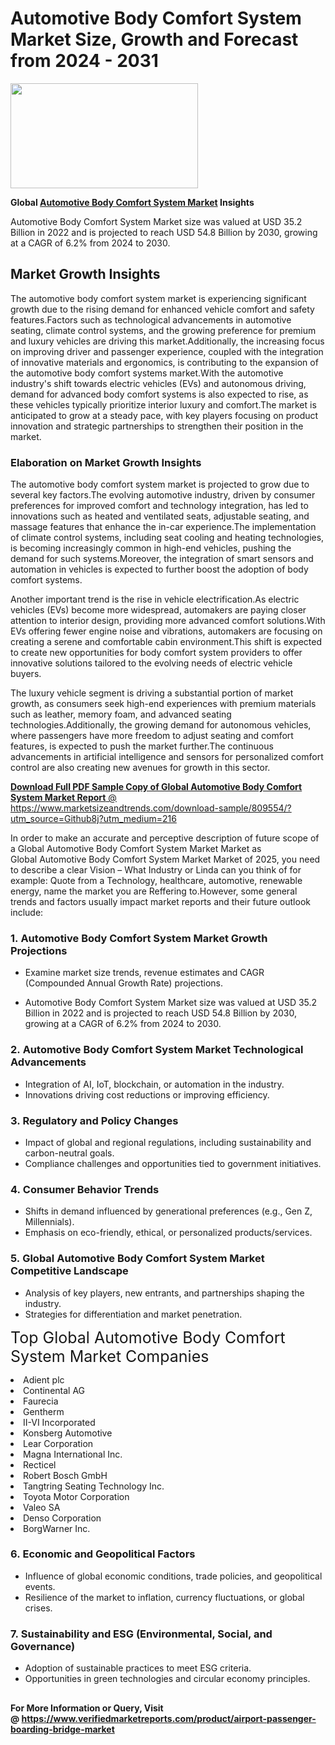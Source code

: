 <H1>Automotive Body Comfort System Market Size, Growth and Forecast from 2024 - 2031</H1><img class="aligncenter size-medium wp-image-584254" src="https://thirdeyenews.in/wp-content/uploads/2024/09/Global-Market-Research-300x168.jpeg" alt="" width="300" height="168" /><p><strong>Global&nbsp;<a href="https://www.marketsizeandtrends.com/download-sample/809554/?utm_source=Github8j?utm_medium=216">Automotive Body Comfort System Market</a> Insights</strong></p><p>Automotive Body Comfort System Market size was valued at USD 35.2 Billion in 2022 and is projected to reach USD 54.8 Billion by 2030, growing at a CAGR of 6.2% from 2024 to 2030.</p><p><h2>Market Growth Insights</h2> <p>The automotive body comfort system market is experiencing significant growth due to the rising demand for enhanced vehicle comfort and safety features.Factors such as technological advancements in automotive seating, climate control systems, and the growing preference for premium and luxury vehicles are driving this market.Additionally, the increasing focus on improving driver and passenger experience, coupled with the integration of innovative materials and ergonomics, is contributing to the expansion of the automotive body comfort systems market.With the automotive industry's shift towards electric vehicles (EVs) and autonomous driving, demand for advanced body comfort systems is also expected to rise, as these vehicles typically prioritize interior luxury and comfort.The market is anticipated to grow at a steady pace, with key players focusing on product innovation and strategic partnerships to strengthen their position in the market.</p> <p><a href="#"></a></p> <h3>Elaboration on Market Growth Insights</h3> <p>The automotive body comfort system market is projected to grow due to several key factors.The evolving automotive industry, driven by consumer preferences for improved comfort and technology integration, has led to innovations such as heated and ventilated seats, adjustable seating, and massage features that enhance the in-car experience.The implementation of climate control systems, including seat cooling and heating technologies, is becoming increasingly common in high-end vehicles, pushing the demand for such systems.Moreover, the integration of smart sensors and automation in vehicles is expected to further boost the adoption of body comfort systems.</p> <p>Another important trend is the rise in vehicle electrification.As electric vehicles (EVs) become more widespread, automakers are paying closer attention to interior design, providing more advanced comfort solutions.With EVs offering fewer engine noise and vibrations, automakers are focusing on creating a serene and comfortable cabin environment.This shift is expected to create new opportunities for body comfort system providers to offer innovative solutions tailored to the evolving needs of electric vehicle buyers.</p> <p>The luxury vehicle segment is driving a substantial portion of market growth, as consumers seek high-end experiences with premium materials such as leather, memory foam, and advanced seating technologies.Additionally, the growing demand for autonomous vehicles, where passengers have more freedom to adjust seating and comfort features, is expected to push the market further.The continuous advancements in artificial intelligence and sensors for personalized comfort control are also creating new avenues for growth in this sector.</p> <p><a href="#"></p><p><span class=""><strong>Download Full PDF Sample Copy of Global Automotive Body Comfort System Market Report</strong> @ <a href="https://www.marketsizeandtrends.com/download-sample/809554/?utm_source=Github8j?utm_medium=216" target="_blank">https://www.marketsizeandtrends.com/download-sample/809554/?utm_source=Github8j?utm_medium=216</a></span></p><p>In order to make an accurate and perceptive description of future scope of a Global&nbsp;Automotive Body Comfort System Market Market as Global&nbsp;Automotive Body Comfort System Market Market of 2025, you need to describe a clear Vision &ndash; What Industry or Linda can you think of for example: Quote from a Technology, healthcare, automotive, renewable energy, name the market you are Reffering to.However, some general trends and factors usually impact market reports and their future outlook include:</p><h3>1.&nbsp;<strong>Automotive Body Comfort System Market Growth Projections</strong></h3><ul><li>Examine market size trends, revenue estimates and CAGR (Compounded Annual Growth Rate) projections.</li><li><p>Automotive Body Comfort System Market size was valued at USD 35.2 Billion in 2022 and is projected to reach USD 54.8 Billion by 2030, growing at a CAGR of 6.2% from 2024 to 2030.</p></li></ul><h3>2.&nbsp;<strong>Automotive Body Comfort System Market Technological Advancements</strong></h3><ul><li>Integration of AI, IoT, blockchain, or automation in the industry.</li><li>Innovations driving cost reductions or improving efficiency.</li></ul><h3>3.&nbsp;<strong>Regulatory and Policy Changes</strong></h3><ul><li>Impact of global and regional regulations, including sustainability and carbon-neutral goals.</li><li>Compliance challenges and opportunities tied to government initiatives.</li></ul><h3>4.&nbsp;<strong>Consumer Behavior Trends</strong></h3><ul><li>Shifts in demand influenced by generational preferences (e.g., Gen Z, Millennials).</li><li>Emphasis on eco-friendly, ethical, or personalized products/services.</li></ul><h3>5.&nbsp;<strong>Global Automotive Body Comfort System Market Competitive Landscape</strong></h3><ul><li>Analysis of key players, new entrants, and partnerships shaping the industry.</li><li>Strategies for differentiation and market penetration.</li></ul><p data-pm-slice="1 1 []"><span style="color: inherit; font-family: inherit; font-size: 25px;">Top Global Automotive Body Comfort System Market Companies</span></p><div class="" data-test-id=""><p><li>Adient plc</li><li> Continental AG</li><li> Faurecia</li><li> Gentherm</li><li> II-VI Incorporated</li><li> Konsberg Automotive</li><li> Lear Corporation</li><li> Magna International Inc.</li><li> Recticel</li><li> Robert Bosch GmbH</li><li> Tangtring Seating Technology Inc.</li><li> Toyota Motor Corporation</li><li> Valeo SA</li><li> Denso Corporation</li><li> BorgWarner Inc.</li></p></div><h3>6.&nbsp;<strong>Economic and Geopolitical Factors</strong></h3><ul><li>Influence of global economic conditions, trade policies, and geopolitical events.</li><li>Resilience of the market to inflation, currency fluctuations, or global crises.</li></ul><h3>7.&nbsp;<strong>Sustainability and ESG (Environmental, Social, and Governance)</strong></h3><ul><li>Adoption of sustainable practices to meet ESG criteria.</li><li>Opportunities in green technologies and circular economy principles.</li></ul><h2><strong style="font-size: 14px;">For More Information or Query, Visit @&nbsp;</strong><a style="background-color: #ffffff; font-size: 14px;" href="https://www.marketsizeandtrends.com/report/automotive-body-comfort-system-market/" target="_blank">https://www.verifiedmarketreports.com/product/airport-passenger-boarding-bridge-market</a></h2>